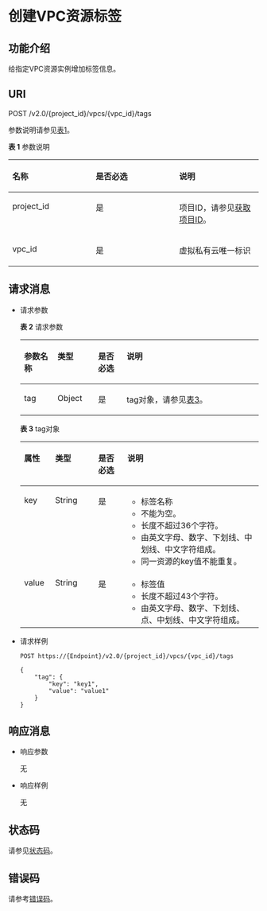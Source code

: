 # 创建VPC资源标签<a name="vpc_tag_0001"></a>

## 功能介绍<a name="section6739112719406"></a>

给指定VPC资源实例增加标签信息。

## URI<a name="section197391227124012"></a>

POST /v2.0/\{project\_id\}/vpcs/\{vpc\_id\}/tags

参数说明请参见[表1](#table27380479)。

**表 1**  参数说明

<a name="table27380479"></a>
<table><thead align="left"><tr id="row28751554"><th class="cellrowborder" valign="top" width="33.33333333333333%" id="mcps1.2.4.1.1"><p id="p47174532"><a name="p47174532"></a><a name="p47174532"></a>名称</p>
</th>
<th class="cellrowborder" valign="top" width="33.33333333333333%" id="mcps1.2.4.1.2"><p id="p63040734"><a name="p63040734"></a><a name="p63040734"></a>是否必选</p>
</th>
<th class="cellrowborder" valign="top" width="33.33333333333333%" id="mcps1.2.4.1.3"><p id="p6025849"><a name="p6025849"></a><a name="p6025849"></a>说明</p>
</th>
</tr>
</thead>
<tbody><tr id="row18331773"><td class="cellrowborder" valign="top" width="33.33333333333333%" headers="mcps1.2.4.1.1 "><p id="p8478608"><a name="p8478608"></a><a name="p8478608"></a>project_id</p>
</td>
<td class="cellrowborder" valign="top" width="33.33333333333333%" headers="mcps1.2.4.1.2 "><p id="p15678685"><a name="p15678685"></a><a name="p15678685"></a>是</p>
</td>
<td class="cellrowborder" valign="top" width="33.33333333333333%" headers="mcps1.2.4.1.3 "><p id="p10487112"><a name="p10487112"></a><a name="p10487112"></a>项目ID，请参见<a href="获取项目ID.md">获取项目ID</a>。</p>
</td>
</tr>
<tr id="row21254748"><td class="cellrowborder" valign="top" width="33.33333333333333%" headers="mcps1.2.4.1.1 "><p id="p43913021"><a name="p43913021"></a><a name="p43913021"></a>vpc_id</p>
</td>
<td class="cellrowborder" valign="top" width="33.33333333333333%" headers="mcps1.2.4.1.2 "><p id="p184914"><a name="p184914"></a><a name="p184914"></a>是</p>
</td>
<td class="cellrowborder" valign="top" width="33.33333333333333%" headers="mcps1.2.4.1.3 "><p id="p14978051"><a name="p14978051"></a><a name="p14978051"></a>虚拟私有云唯一标识</p>
</td>
</tr>
</tbody>
</table>

## 请求消息<a name="section074912764017"></a>

-   请求参数

    **表 2**  请求参数

    <a name="table14751112719406"></a>
    <table><thead align="left"><tr id="row1085714277402"><th class="cellrowborder" valign="top" width="14.000000000000002%" id="mcps1.2.5.1.1"><p id="p48571827164012"><a name="p48571827164012"></a><a name="p48571827164012"></a>参数名称</p>
    </th>
    <th class="cellrowborder" valign="top" width="17%" id="mcps1.2.5.1.2"><p id="p685711273400"><a name="p685711273400"></a><a name="p685711273400"></a>类型</p>
    </th>
    <th class="cellrowborder" valign="top" width="12%" id="mcps1.2.5.1.3"><p id="p118573278400"><a name="p118573278400"></a><a name="p118573278400"></a>是否必选</p>
    </th>
    <th class="cellrowborder" valign="top" width="56.99999999999999%" id="mcps1.2.5.1.4"><p id="p198576274405"><a name="p198576274405"></a><a name="p198576274405"></a>说明</p>
    </th>
    </tr>
    </thead>
    <tbody><tr id="row1985711272400"><td class="cellrowborder" valign="top" width="14.000000000000002%" headers="mcps1.2.5.1.1 "><p id="p9857152794012"><a name="p9857152794012"></a><a name="p9857152794012"></a>tag</p>
    </td>
    <td class="cellrowborder" valign="top" width="17%" headers="mcps1.2.5.1.2 "><p id="p6857172715402"><a name="p6857172715402"></a><a name="p6857172715402"></a>Object</p>
    </td>
    <td class="cellrowborder" valign="top" width="12%" headers="mcps1.2.5.1.3 "><p id="p198573277400"><a name="p198573277400"></a><a name="p198573277400"></a>是</p>
    </td>
    <td class="cellrowborder" valign="top" width="56.99999999999999%" headers="mcps1.2.5.1.4 "><p id="p188571327104019"><a name="p188571327104019"></a><a name="p188571327104019"></a>tag对象，请参见<a href="#table13242848193719">表3</a>。</p>
    </td>
    </tr>
    </tbody>
    </table>

    **表 3**  tag对象

    <a name="table13242848193719"></a>
    <table><thead align="left"><tr id="row13343144812379"><th class="cellrowborder" valign="top" width="13%" id="mcps1.2.5.1.1"><p id="p15343174853715"><a name="p15343174853715"></a><a name="p15343174853715"></a>属性</p>
    </th>
    <th class="cellrowborder" valign="top" width="18.060000000000002%" id="mcps1.2.5.1.2"><p id="p13431648163716"><a name="p13431648163716"></a><a name="p13431648163716"></a>类型</p>
    </th>
    <th class="cellrowborder" valign="top" width="12.24%" id="mcps1.2.5.1.3"><p id="p169809965412"><a name="p169809965412"></a><a name="p169809965412"></a>是否必选</p>
    </th>
    <th class="cellrowborder" valign="top" width="56.699999999999996%" id="mcps1.2.5.1.4"><p id="p11344748183719"><a name="p11344748183719"></a><a name="p11344748183719"></a>说明</p>
    </th>
    </tr>
    </thead>
    <tbody><tr id="row103449487379"><td class="cellrowborder" valign="top" width="13%" headers="mcps1.2.5.1.1 "><p id="p183469482373"><a name="p183469482373"></a><a name="p183469482373"></a>key</p>
    </td>
    <td class="cellrowborder" valign="top" width="18.060000000000002%" headers="mcps1.2.5.1.2 "><p id="p1434684863710"><a name="p1434684863710"></a><a name="p1434684863710"></a>String</p>
    </td>
    <td class="cellrowborder" valign="top" width="12.24%" headers="mcps1.2.5.1.3 "><p id="p298018911544"><a name="p298018911544"></a><a name="p298018911544"></a>是</p>
    </td>
    <td class="cellrowborder" valign="top" width="56.699999999999996%" headers="mcps1.2.5.1.4 "><a name="zh-cn_topic_0013935842_zh-cn_topic_0067805752_zh-cn_topic_0013859511_ul2321196023222"></a><a name="zh-cn_topic_0013935842_zh-cn_topic_0067805752_zh-cn_topic_0013859511_ul2321196023222"></a><ul id="zh-cn_topic_0013935842_zh-cn_topic_0067805752_zh-cn_topic_0013859511_ul2321196023222"><li>标签名称</li><li>不能为空。</li><li>长度不超过36个字符。</li><li>由英文字母、数字、下划线、中划线、中文字符组成。</li><li>同一资源的key值不能重复。</li></ul>
    </td>
    </tr>
    <tr id="row2346548163714"><td class="cellrowborder" valign="top" width="13%" headers="mcps1.2.5.1.1 "><p id="p1134624816377"><a name="p1134624816377"></a><a name="p1134624816377"></a>value</p>
    </td>
    <td class="cellrowborder" valign="top" width="18.060000000000002%" headers="mcps1.2.5.1.2 "><p id="p234619483371"><a name="p234619483371"></a><a name="p234619483371"></a>String</p>
    </td>
    <td class="cellrowborder" valign="top" width="12.24%" headers="mcps1.2.5.1.3 "><p id="p209805915417"><a name="p209805915417"></a><a name="p209805915417"></a>是</p>
    </td>
    <td class="cellrowborder" valign="top" width="56.699999999999996%" headers="mcps1.2.5.1.4 "><a name="zh-cn_topic_0013935842_zh-cn_topic_0067805752_zh-cn_topic_0013859511_ul6706750105539"></a><a name="zh-cn_topic_0013935842_zh-cn_topic_0067805752_zh-cn_topic_0013859511_ul6706750105539"></a><ul id="zh-cn_topic_0013935842_zh-cn_topic_0067805752_zh-cn_topic_0013859511_ul6706750105539"><li>标签值</li><li>长度不超过43个字符。</li><li>由英文字母、数字、下划线、点、中划线、中文字符组成。</li></ul>
    </td>
    </tr>
    </tbody>
    </table>

-   请求样例

    ```
    POST https://{Endpoint}/v2.0/{project_id}/vpcs/{vpc_id}/tags
    
    {
        "tag": {
            "key": "key1",
            "value": "value1"
        }
    }
    ```


## 响应消息<a name="section96647432041"></a>

-   响应参数

    无

-   响应样例

    无


## 状态码<a name="section31981619"></a>

请参见[状态码](状态码.md)。

## 错误码<a name="section85821649202813"></a>

请参考[错误码](错误码.md)。

